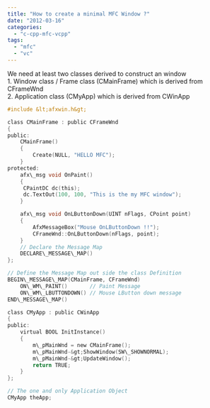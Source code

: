 ```yaml
---
title: "How to create a minimal MFC Window ?"
date: "2012-03-16"
categories: 
  - "c-cpp-mfc-vcpp"
tags: 
  - "mfc"
  - "vc"
---
```


We need at least two classes derived to construct an window  
1\. Window class / Frame class (CMainFrame) which is derived from CFrameWnd  
2\. Application class (CMyApp) which is derived from CWinApp

```c
#include &lt;afxwin.h&gt;

class CMainFrame : public CFrameWnd
{
public:
    CMainFrame()
    {
        Create(NULL, "HELLO MFC");
    }
protected:
    afx\_msg void OnPaint()
    {
     CPaintDC dc(this);
     dc.TextOut(100, 100, "This is the my MFC window");
    }

    afx\_msg void OnLButtonDown(UINT nFlags, CPoint point)
    {
        AfxMessageBox("Mouse OnLButtonDown !!");
        CFrameWnd::OnLButtonDown(nFlags, point);
    }
    // Declare the Message Map
    DECLARE\_MESSAGE\_MAP()
};

// Define the Message Map out side the class Definition
BEGIN\_MESSAGE\_MAP(CMainFrame, CFrameWnd)
    ON\_WM\_PAINT()       // Paint Message
    ON\_WM\_LBUTTONDOWN() // Mouse LButton down message
END\_MESSAGE\_MAP()

class CMyApp : public CWinApp
{
public:
    virtual BOOL InitInstance()
    {
        m\_pMainWnd = new CMainFrame();
        m\_pMainWnd-&gt;ShowWindow(SW\_SHOWNORMAL);
        m\_pMainWnd-&gt;UpdateWindow();
        return TRUE;
    }
};

// The one and only Application Object
CMyApp theApp;
```
